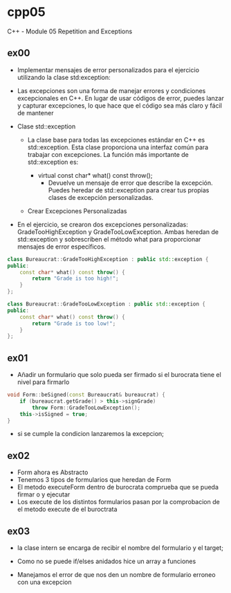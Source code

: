 # cpp05
C++ - Module 05 Repetition and Exceptions

## ex00

- Implementar mensajes de error personalizados para el ejercicio utilizando la clase std:exception:

- Las excepciones son una forma de manejar errores y condiciones excepcionales en C++. En lugar de usar códigos de error, puedes lanzar y capturar excepciones, lo que hace que el código sea más claro y fácil de mantener

- Clase std::exception
	- La clase base para todas las excepciones estándar en C++ es std::exception. Esta clase proporciona una interfaz común para trabajar con excepciones. La función más importante de std::exception es:
		- virtual const char* what() const throw();
			- Devuelve un mensaje de error que describe la excepción.
				Puedes heredar de std::exception para crear tus propias clases de excepción personalizadas.

	- Crear Excepciones Personalizadas
- En el ejercicio, se crearon dos excepciones personalizadas: GradeTooHighException y GradeTooLowException. Ambas heredan de std::exception y sobrescriben el método what para proporcionar mensajes de error específicos.

```c++
class Bureaucrat::GradeTooHighException : public std::exception {
public:
    const char* what() const throw() {
        return "Grade is too high!";
    }
};

class Bureaucrat::GradeTooLowException : public std::exception {
public:
    const char* what() const throw() {
        return "Grade is too low!";
    }
};
```

## ex01

- Añadir un formulario que solo pueda ser firmado si el burocrata tiene el nivel para firmarlo

```c++
void Form::beSigned(const Bureaucrat& bureaucrat) {
	if (bureaucrat.getGrade() > this->signGrade)
		throw Form::GradeTooLowException();
	this->isSigned = true;
}
```
- si se cumple la condicion lanzaremos la excepcion;

## ex02

- Form ahora es Abstracto
- Tenemos 3 tipos de formularios que heredan de Form
- El metodo executeForm dentro de burocrata comprueba que se pueda firmar o y ejecutar
- Los execute de los distintos formularios pasan por la comprobacion de el metodo execute de el buroctrata

## ex03

- la clase intern se encarga de recibir el nombre del formulario y el target;

- Como no se puede if/elses anidados hice
un array a funciones

- Manejamos el error de que nos den un nombre de formulario erroneo con una excepcion